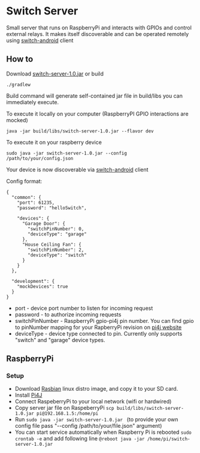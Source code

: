 # Switch Server
Small server that runs on RaspberryPi and interacts with GPIOs and control external relays. It makes itself discoverable and can be operated remotely using [switch-android](https://github.com/sshlyk/switch-android) client

## How to
Download [switch-server-1.0.jar](https://drive.google.com/file/d/0B_u36ffL9B2jeWUxT3RtWGlsRDA/view?usp=sharing)
or build

```
./gradlew
```
Build command will generate self-contained jar file in build/libs you can immediately execute.

To execute it locally on your computer (RaspberryPI GPIO interactions are mocked)

```
java -jar build/libs/switch-server-1.0.jar --flavor dev
```

To execute it on your raspberry device

```
sudo java -jar switch-server-1.0.jar --config /path/to/your/config.json 
```
Your device is now discoverable via [switch-android](https://github.com/sshlyk/switch-android) client

Config format:
```
{
  "common": {
    "port": 61235,
    "password": "helloSwitch",

    "devices": {
      "Garage Door": {
        "switchPinNumber": 0,
        "deviceType": "garage"
      },
      "House Ceiling Fan": {
        "switchPinNumber": 2,
        "deviceType": "switch"
      }
    }
  },

  "development": {
    "mockDevices": true
  }
}
```
* port - device port number to listen for incoming request
* password - to authorize incoming requests
* switchPinNumber - RaspberryPi gpio-pi4j pin number. You can find gpio to pinNumber mapping for your RapberryPi revision on [pi4j website](http://pi4j.com) 
* deviceType - device type connected to pin. Currently only supports "switch" and "garage" device types.

## RaspberryPi
### Setup
* Download [Rasbian](http://downloads.raspberrypi.org/raspbian_latest) linux distro image, and copy it to your SD card.
* Install [Pi4J](http://pi4j.com/install.html)
* Connect RaspeberryPi to your local network (wifi or hardwired)
* Copy server jar file on RaspeberryPi ```scp build/libs/switch-server-1.0.jar pi@192.168.1.5:/home/pi```
*  Run  ```sudo java -jar switch-server-1.0.jar ``` (to provide your own config file pass "--config /path/to/your/file.json" argument)
* You can start service automatically when Raspberry Pi is rebooted
```sudo crontab -e``` 
and add following line 
```@reboot java -jar /home/pi/switch-server-1.0.jar```
